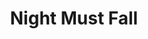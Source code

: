 ---
title: Night Must Fall
year: 1965
opening_date: 1965-01-08
closing_date: 1965-01-16
layout: productions
image:
image_caption:
image_credit:
playbill:
category:
Theatre: Theatre Jacksonville
Venue: Little Theatre
cast:
  Mrs. Bramson: Jocelyn Brown
  Olivia Grayne: Olivia Rusinek
  Hubert Laurie: Ed Heist 
  Nurse Libby: Mary Frances Thornhill
  Mrs. Terence: Gretchen Hannon
  Dora Parkoe: Sanra Newman
  Inspector Belize: Bernie Shainbrown
  Dan: Al Pinan
crew:
  Director: George Ballis
  Production Designer: Larry Riddle
  Stage Manager: Tim McManus
  Lighting: Peggy Miller
  Costumes:
    - Ruth Coleman
    - Walter Sargent
    - Ruth Perry
    - Louise McDermot
  Make-up:
    - A. Ira Fink
    - Beverly Fink
  Properties:
    - Gladys Dale
    - Gayle Swymer
    - Esther Barnes
    - Bambi Bowen
    - Edna Oakley
    - Virginia Popwell
    - Gladys Witten
  Set Crew:
    - Dixie Cohen
    - Robert Agnew
    - Gwyda Agnew
    - Gladys Witten
    - Gladys Dale
    - Donna Lasco
    - Bill Longshore
    - David Goodman
    - Jean Goodman
  Sound: Leni Bessette
  Sound Arrangement:
    - Thelma Baker
    - George Ballis
  Sound Recording: Gretchen Hannon
  Program Cover: Richard Lyons
external_links:
---
